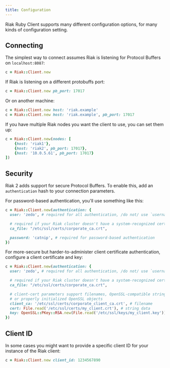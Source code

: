 ```yaml
---
title: Configuration
---
```

Riak Ruby Client supports many different configuration options, for many kinds
of configuration setting.

## Connecting

The simplest way to connect assumes Riak is listening for Protocol Buffers on
`localhost:8087`:

```ruby
c = Riak::Client.new
```

If Riak is listening on a different protobuffs port:

```ruby
c = Riak::Client.new pb_port: 17017
```

Or on another machine:

```ruby
c = Riak::Client.new host: 'riak.example'
c = Riak::Client.new host: 'riak.example', pb_port: 17017
```

If you have multiple Riak nodes you want the client to use, you can set them up:

```ruby
c = Riak::Client.new(nodes: [
    {host: 'riak1'},
    {host: 'riak2', pb_port: 17017},
    {host: '10.0.5.61', pb_port: 17017}
])
```

## Security

Riak 2 adds support for secure Protocol Buffers. To enable this, add an
`authentication` hash to your connection parameters.

For password-based authentication, you'll use something like this:

```ruby
c = Riak::Client.new(authentication: {
  user: 'zedo', # required for all authentication, /do not/ use `username`

  # required if your Riak cluster doesn't have a system-recognized certificate
  ca_file: "/etc/ssl/certs/corporate_ca.crt",

  password: 'catnip', # required for password-based authentication  
})
```

For more-secure but harder-to-administer client certificate authentication,
configure a client certificate and key:

```ruby
c = Riak::Client.new(authentication: {
  user: 'zedo', # required for all authentication, /do not/ use `username`

  # required if your Riak cluster doesn't have a system-recognized certificate
  ca_file: "/etc/ssl/certs/corporate_ca.crt",

  # client-cert parameters support filenames, OpenSSL-compatible string data,
  # or properly initialized OpenSSL objects
  client_ca: '/etc/ssl/certs/corporate_client_ca.crt', # filename
  cert: File.read('/etc/ssl/certs/my_client.crt'), # string data
  key: OpenSSL::PKey::RSA.new(File.read('/etc/ssl/keys/my_client.key')) # object
})
```

## Client ID

In some cases you might want to provide a specific client ID for your instance
of the Riak client:

```ruby
c = Riak::Client.new client_id: 1234567890
